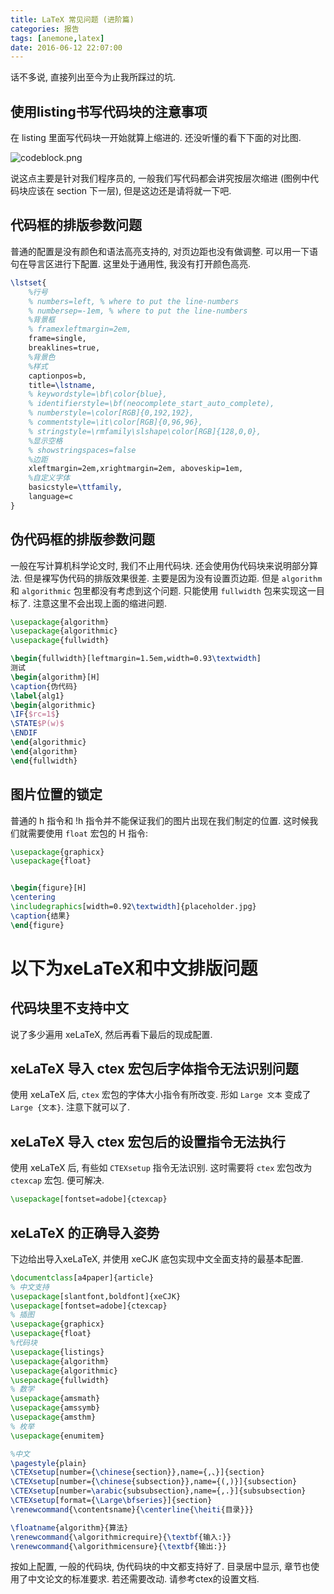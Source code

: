 ```yaml
---
title: LaTeX 常见问题 (进阶篇)
categories: 报告
tags: [anemone,latex]
date: 2016-06-12 22:07:00
---
```


话不多说, 直接列出至今为止我所踩过的坑.

## 使用listing书写代码块的注意事项

在 listing 里面写代码块一开始就算上缩进的. 还没听懂的看下下面的对比图. 

![codeblock.png][1]

说这点主要是针对我们程序员的, 一般我们写代码都会讲究按层次缩进 (图例中代码块应该在 section 下一层), 但是这边还是请将就一下吧.

## 代码框的排版参数问题

普通的配置是没有颜色和语法高亮支持的, 对页边距也没有做调整. 可以用一下语句在导言区进行下配置. 
这里处于通用性, 我没有打开颜色高亮. 

``` latex
\lstset{
    %行号
    % numbers=left, % where to put the line-numbers
    % numbersep=-1em, % where to put the line-numbers
    %背景框
    % framexleftmargin=2em,
    frame=single,
    breaklines=true,
    %背景色
    %样式
    captionpos=b,
    title=\lstname,
    % keywordstyle=\bf\color{blue},
    % identifierstyle=\bf(neocomplete_start_auto_complete),
    % numberstyle=\color[RGB]{0,192,192},
    % commentstyle=\it\color[RGB]{0,96,96},
    % stringstyle=\rmfamily\slshape\color[RGB]{128,0,0},
    %显示空格
    % showstringspaces=false
    %边距
    xleftmargin=2em,xrightmargin=2em, aboveskip=1em,
    %自定义字体
    basicstyle=\ttfamily,
    language=c
}
```

## 伪代码框的排版参数问题

一般在写计算机科学论文时, 我们不止用代码块. 还会使用伪代码块来说明部分算法. 但是裸写伪代码的排版效果很差. 主要是因为没有设置页边距. 但是 `algorithm` 和 `algorithmic` 包里都没有考虑到这个问题. 只能使用 `fullwidth` 包来实现这一目标了. 注意这里不会出现上面的缩进问题. 

```latex
\usepackage{algorithm}
\usepackage{algorithmic}
\usepackage{fullwidth}

\begin{fullwidth}[leftmargin=1.5em,width=0.93\textwidth]
测试
\begin{algorithm}[H]
\caption{伪代码}
\label{alg1}
\begin{algorithmic}
\IF{$rc=1$}
\STATE$P(w)$
\ENDIF
\end{algorithmic}
\end{algorithm}
\end{fullwidth}
```

## 图片位置的锁定
普通的 h 指令和 !h 指令并不能保证我们的图片出现在我们制定的位置. 这时候我们就需要使用 `float` 宏包的 H 指令:

```latex
\usepackage{graphicx}
\usepackage{float}


\begin{figure}[H]
\centering
\includegraphics[width=0.92\textwidth]{placeholder.jpg}
\caption{结果}
\end{figure}
```

# 以下为xeLaTeX和中文排版问题

## 代码块里不支持中文

说了多少遍用 xeLaTeX, 然后再看下最后的现成配置.

## xeLaTeX 导入 ctex 宏包后字体指令无法识别问题

使用 xeLaTeX 后, `ctex` 宏包的字体大小指令有所改变. 形如 `Large 文本` 变成了 `Large {文本}`. 注意下就可以了.

## xeLaTeX 导入 ctex 宏包后的设置指令无法执行
使用 xeLaTeX 后, 有些如 `CTEXsetup` 指令无法识别. 这时需要将 `ctex` 宏包改为 `ctexcap` 宏包. 便可解决.

```latex
\usepackage[fontset=adobe]{ctexcap}
```

## xeLaTeX 的正确导入姿势

下边给出导入xeLaTeX, 并使用 xeCJK 底包实现中文全面支持的最基本配置.

``` latex
\documentclass[a4paper]{article}
% 中文支持
\usepackage[slantfont,boldfont]{xeCJK}
\usepackage[fontset=adobe]{ctexcap}
% 插图
\usepackage{graphicx}
\usepackage{float}
%代码块
\usepackage{listings}
\usepackage{algorithm}
\usepackage{algorithmic}
\usepackage{fullwidth}
% 数学
\usepackage{amsmath}
\usepackage{amssymb}
\usepackage{amsthm}
% 枚举
\usepackage{enumitem}

%中文
\pagestyle{plain}
\CTEXsetup[number={\chinese{section}},name={,、}]{section}
\CTEXsetup[number={\chinese{subsection}},name={(,)}]{subsection}
\CTEXsetup[number=\arabic{subsubsection},name={,.}]{subsubsection}
\CTEXsetup[format={\Large\bfseries}]{section}
\renewcommand{\contentsname}{\centerline{\heiti{目录}}}

\floatname{algorithm}{算法}
\renewcommand{\algorithmicrequire}{\textbf{输入:}}
\renewcommand{\algorithmicensure}{\textbf{输出:}}
```

按如上配置, 一般的代码块, 伪代码块的中文都支持好了. 目录居中显示, 章节也使用了中文论文的标准要求. 若还需要改动. 请参考ctex的设置文档.


  [1]: https://82flex.com/usr/uploads/2016/06/2389579215.png
